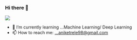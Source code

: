 ### Hi there 👋

![](https://komarev.com/ghpvc/?username=AniketRele)

- 🌱 I’m currently learning ...Machine Learning/ Deep Learning
- 📫 How to reach me: ...aniketrele98@gmail.com

